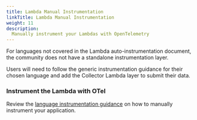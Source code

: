 ```yaml
---
title: Lambda Manual Instrumentation
linkTitle: Lambda Manual Instrumentation
weight: 11
description:
  Manually instrument your Lambdas with OpenTelemetry 
---
```


For languages not covered in the Lambda auto-instrumentation document, the community does not have a standalone instrumentation layer.

Users will need to follow the generic instrumentation guidance for their chosen language and add the Collector Lambda layer to submit their data.

### Instrument the Lambda with OTel

Review the [language instrumentation guidance](https://opentelemetry.io/docs/instrumentation/) on how to manually instrument your application.

